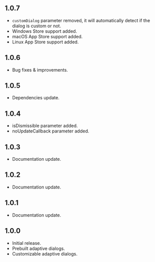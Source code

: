 ## 1.0.7

- `customDialog` parameter removed, it will automatically detect if the dialog is custom or not.
- Windows Store support added.
- macOS App Store support added.
- Linux App Store support added.

## 1.0.6

- Bug fixes & improvements.

## 1.0.5

- Dependencies update.

## 1.0.4

- isDismissible parameter added.
- noUpdateCallback parameter added.

## 1.0.3

- Documentation update.

## 1.0.2

- Documentation update.

## 1.0.1

- Documentation update.

## 1.0.0

- Initial release.
- Prebuilt adaptive dialogs.
- Customizable adaptive dialogs.
